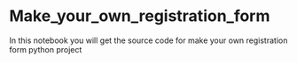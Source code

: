 # Make_your_own_registration_form
In this notebook you will get the source code for make your own registration form python project
